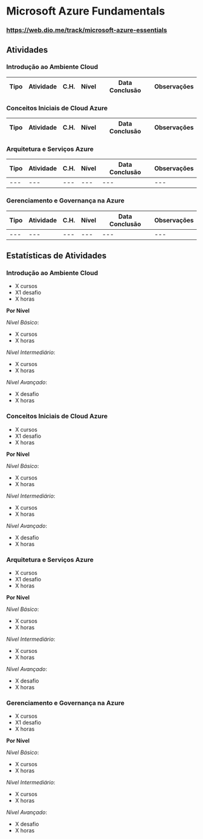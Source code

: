 # Microsoft Azure Fundamentals

### https://web.dio.me/track/microsoft-azure-essentials

## Atividades
### Introdução ao Ambiente Cloud
|Tipo|Atividade|C.H.|Nível|Data Conclusão|Observações|
|---|---|---|---|---|---|

### Conceitos Iniciais de Cloud Azure
|Tipo|Atividade|C.H.|Nível|Data Conclusão|Observações|
|---|---|---|---|---|---|

### Arquitetura e Serviços Azure
|Tipo|Atividade|C.H.|Nível|Data Conclusão|Observações|
|---|---|---|---|---|---|
|---|---|---|---|---|---|

### Gerenciamento e Governança na Azure
|Tipo|Atividade|C.H.|Nível|Data Conclusão|Observações|
|---|---|---|---|---|---|
|---|---|---|---|---|---|

## Estatísticas de Atividades
### Introdução ao Ambiente Cloud
- X cursos
- X1 desafio
- X horas

**Por Nível**

_Nível Básico_:
- X cursos
- X horas

_Nível Intermediário_:
- X cursos
- X horas

_Nível Avançado_:
- X desafio
- X horas

### Conceitos Iniciais de Cloud Azure
- X cursos
- X1 desafio
- X horas

**Por Nível**

_Nível Básico_:
- X cursos
- X horas

_Nível Intermediário_:
- X cursos
- X horas

_Nível Avançado_:
- X desafio
- X horas

### Arquitetura e Serviços Azure
- X cursos
- X1 desafio
- X horas

**Por Nível**

_Nível Básico_:
- X cursos
- X horas

_Nível Intermediário_:
- X cursos
- X horas

_Nível Avançado_:
- X desafio
- X horas

### Gerenciamento e Governança na Azure
- X cursos
- X1 desafio
- X horas

**Por Nível**

_Nível Básico_:
- X cursos
- X horas

_Nível Intermediário_:
- X cursos
- X horas

_Nível Avançado_:
- X desafio
- X horas